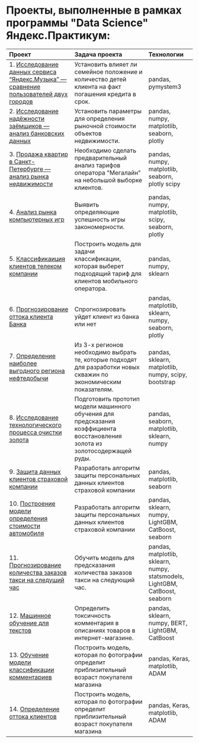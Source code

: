# Проекты, выполненные в рамках программы "Data Science" Яндекс.Практикум:

| Проект                          | Задача проекта                                                 | Технологии|
|:------------------------------|:-------------------------------------------------------------|:--------|
| 1. [Исследование данных сервиса “Яндекс.Музыка” — сравнение пользователей двух городов](https://github.com/DanielChertykovtsev/YandexPracticum/tree/main/Проект%2001%20Исследование%20надежности%20заемщиков.ipynb)| Установить влияет ли семейное положение и количество детей клиента на факт погашения кредита в срок.| pandas, pymystem3|
| 2. [Исследование надёжности заёмщиков — анализ банковских данных](https://github.com/DanielChertykovtsev/YandexPracticum/tree/main/Проект%2002%20Анализ%20рынка%20недвижимости.ipynb)| Установить параметры для определения рыночной стоимости объектов недвижимости.| pandas, numpy, matplotlib, seaborn, plotly|
| 3. [Продажа квартир в Санкт-Петербурге — анализ рынка недвижимости](https://github.com/DanielChertykovtsev/YandexPracticum/tree/main/Проект%2003%20Перспективный%20тариф%20для%20оператора.ipynb)| Необходимо сделать предварительный анализ тарифов оператора "Мегалайн" на небольшой выборке клиентов.| pandas, numpy, matplotlib, seaborn, plotly scipy|
| 4. [Анализ рынка компьютерных игр](https://github.com/DanielChertykovtsev/YandexPracticum/tree/main/Проект%2004%20Определение%20критериев%20успешности%20компьютерных%20игр.ipynb)| Выявить определяющие успешность игры закономерности.| pandas, numpy, matplotlib, scipy, seaborn, plotly|
| 5. [Классификаиция клиентов телеком компании](https://github.com/DanielChertykovtsev/YandexPracticum/tree/main/Проект%2005%20Рекомендация%20тарифов.ipynb)| Построить модель для задачи классификации, которая выберет подходящий тариф для клиентов мобильного оператора. |pandas, numpy, sklearn|
| 6. [Прогнозирование оттока клиента Банка](https://github.com/DanielChertykovtsev/YandexPracticum/tree/main/Проект%2006%20Отток%20клиентов%20банка.ipynb)| Спрогнозировать уйдет клиент из банка или нет|pandas, matplotlib, sklearn, numpy, seaborn, plotly|
| 7. [Определение наиболее выгодного региона нефтедобычи](https://github.com/DanielChertykovtsev/YandexPracticum/tree/main/Проект%2007%20Выбор%20локации%20для%20скважины.ipynb)| Из 3-х регионов необходимо выбрать те, которые подходят для разработки новых скважин по экономическим показателям.| pandas, sklearn, matplotlib, numpy, scipy, bootstrap|
| 8. [Исследование технологического процесса очистки золота](https://github.com/DanielChertykovtsev/YandexPracticum/tree/main/Проект%2008%20Восстановление%20золота%20из%20руды.ipynb)| Подготовить прототип модели машинного обучения для предсказания коэффициента восстановления золота из золотосодержащей руды.| pandas, seaborn, matplotlib, sklearn, numpy|
| 9. [Защита данных клиентов страховой компании](https://github.com/DanielChertykovtsev/YandexPracticum/tree/main/Проект%2009%20Защита%20персональных%20данных.ipynb)| Разработать алгоритм защиты персональных данных клиентов страховой компании|pandas, matplotlib, seaborn|
| 10. [Построение модели определения стоимости автомобиля](https://github.com/DanielChertykovtsev/YandexPracticum/tree/main/Проект%2010%20Определение%20стоимости%20автомобилей.ipynb)| Разработать алгоритм защиты персональных данных клиентов страховой компании|pandas, sklearn, numpy, LightGBM, CatBoost, seaborn|
| 11. [Прогнозирование количества заказов такси на следущий час](https://github.com/DanielChertykovtsev/YandexPracticum/tree/main/Проект%2011%20Прогнозирование%20заказов%20такси.ipynb)| Обучить модель для предсказания количества заказов такси на следующий час.|pandas, matplotlib, sklearn, numpy, statsmodels, LightGBM, CatBoost, seaborn|
| 12. [Машинное обучение для текстов](https://github.com/DanielChertykovtsev/YandexPracticum/tree/main/Проект%2012%20Определение%20токсичных%20комментариев.ipynb)| Определить токсичность комментария в описаниях товаров в интернет-магазине.|pandas, sklearn, numpy, BERT, LightGBM, CatBoost|
| 13. [Обучение модели классификации комментариев](https://github.com/DanielChertykovtsev/YandexPracticum/tree/main/Проект%2013%20Определение%20возраста%20покупателей.ipynb)| Построить модель, которая по фотографии определит приблизительный возраст покупателя магазина|pandas, Keras, matplotlib, ADAM|
| 14. [Определение оттока клиентов](https://github.com/DanielChertykovtsev/YandexPracticum/tree/main/Проект%2014%20Определение%20оттока%20клиентов.ipynb)| Построить модель, которая по фотографии определит приблизительный возраст покупателя магазина|pandas, Keras, matplotlib, ADAM|
 
